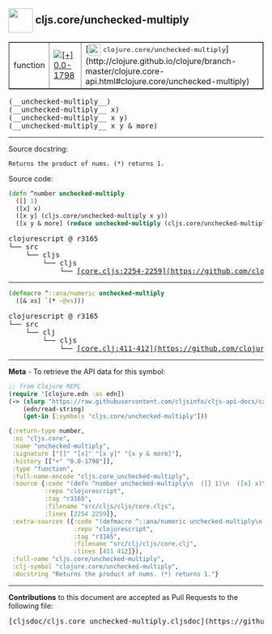 ## <img width="48px" valign="middle" src="http://i.imgur.com/Hi20huC.png"> cljs.core/unchecked-multiply

 <table border="1">
<tr>

<td>function</td>
<td><a href="https://github.com/cljsinfo/cljs-api-docs/tree/0.0-1798"><img valign="middle" alt="[+] 0.0-1798" src="https://img.shields.io/badge/+-0.0--1798-lightgrey.svg"></a> </td>
<td>
[<img height="24px" valign="middle" src="http://i.imgur.com/1GjPKvB.png"> <samp>clojure.core/unchecked-multiply</samp>](http://clojure.github.io/clojure/branch-master/clojure.core-api.html#clojure.core/unchecked-multiply)
</td>
</tr>
</table>

 <samp>
(__unchecked-multiply__)<br>
</samp>
 <samp>
(__unchecked-multiply__ x)<br>
</samp>
 <samp>
(__unchecked-multiply__ x y)<br>
</samp>
 <samp>
(__unchecked-multiply__ x y & more)<br>
</samp>

---




Source docstring:

```
Returns the product of nums. (*) returns 1.
```

Source code:

```clj
(defn ^number unchecked-multiply
  ([] 1)
  ([x] x)
  ([x y] (cljs.core/unchecked-multiply x y))
  ([x y & more] (reduce unchecked-multiply (cljs.core/unchecked-multiply x y) more)))
```

 <pre>
clojurescript @ r3165
└── src
    └── cljs
        └── cljs
            └── <ins>[core.cljs:2254-2259](https://github.com/clojure/clojurescript/blob/r3165/src/cljs/cljs/core.cljs#L2254-L2259)</ins>
</pre>


---

```clj
(defmacro ^::ana/numeric unchecked-multiply
  ([& xs] `(* ~@xs)))
```

 <pre>
clojurescript @ r3165
└── src
    └── clj
        └── cljs
            └── <ins>[core.clj:411-412](https://github.com/clojure/clojurescript/blob/r3165/src/clj/cljs/core.clj#L411-L412)</ins>
</pre>

---

__Meta__ - To retrieve the API data for this symbol:

```clj
;; from Clojure REPL
(require '[clojure.edn :as edn])
(-> (slurp "https://raw.githubusercontent.com/cljsinfo/cljs-api-docs/catalog/cljs-api.edn")
    (edn/read-string)
    (get-in [:symbols "cljs.core/unchecked-multiply"]))
```

```clj
{:return-type number,
 :ns "cljs.core",
 :name "unchecked-multiply",
 :signature ["[]" "[x]" "[x y]" "[x y & more]"],
 :history [["+" "0.0-1798"]],
 :type "function",
 :full-name-encode "cljs.core_unchecked-multiply",
 :source {:code "(defn ^number unchecked-multiply\n  ([] 1)\n  ([x] x)\n  ([x y] (cljs.core/unchecked-multiply x y))\n  ([x y & more] (reduce unchecked-multiply (cljs.core/unchecked-multiply x y) more)))",
          :repo "clojurescript",
          :tag "r3165",
          :filename "src/cljs/cljs/core.cljs",
          :lines [2254 2259]},
 :extra-sources ({:code "(defmacro ^::ana/numeric unchecked-multiply\n  ([& xs] `(* ~@xs)))",
                  :repo "clojurescript",
                  :tag "r3165",
                  :filename "src/clj/cljs/core.clj",
                  :lines [411 412]}),
 :full-name "cljs.core/unchecked-multiply",
 :clj-symbol "clojure.core/unchecked-multiply",
 :docstring "Returns the product of nums. (*) returns 1."}

```

---

__Contributions__ to this document are accepted as Pull Requests to the following file:

 <pre>
[cljsdoc/cljs.core_unchecked-multiply.cljsdoc](https://github.com/cljsinfo/cljs-api-docs/blob/master/cljsdoc/cljs.core_unchecked-multiply.cljsdoc)
</pre>

